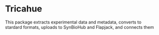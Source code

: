 # Tricahue
This package extracts experimental data and metadata, converts to stardard formats, uploads to SynBioHub and Flapjack, and connects them

